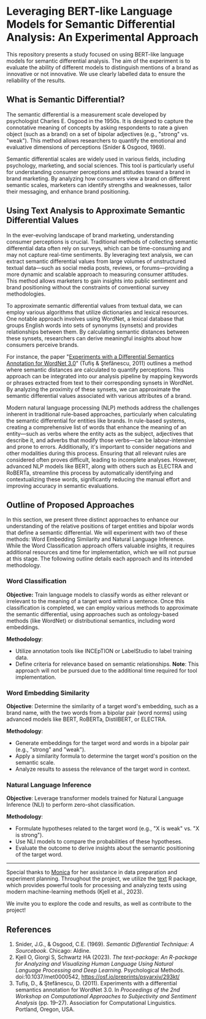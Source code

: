 # Leveraging BERT-like Language Models for Semantic Differential Analysis: An Experimental Approach

This repository presents a study focused on using BERT-like language models for semantic differential analysis. The aim of the experiment is to evaluate the ability of different models to distinguish mentions of a brand as innovative or not innovative. We use clearly labelled data to ensure the reliability of the results.

## What is Semantic Differential?
The semantic differential is a measurement scale developed by psychologist Charles E. Osgood in the 1950s. It is designed to capture the connotative meaning of concepts by asking respondents to rate a given object (such as a brand) on a set of bipolar adjectives (e.g., "strong" vs. "weak"). This method allows researchers to quantify the emotional and evaluative dimensions of perceptions (Snider & Osgood, 1969).

Semantic differential scales are widely used in various fields, including psychology, marketing, and social sciences. This tool is particularly useful for understanding consumer perceptions and attitudes toward a brand in brand marketing. By analyzing how consumers view a brand on different semantic scales, marketers can identify strengths and weaknesses, tailor their messaging, and enhance brand positioning.

## Using Text Analysis to Approximate Semantic Differential Values
In the ever-evolving landscape of brand marketing, understanding consumer perceptions is crucial. Traditional methods of collecting semantic differential data often rely on surveys, which can be time-consuming and may not capture real-time sentiments. By leveraging text analysis, we can extract semantic differential values from large volumes of unstructured textual data—such as social media posts, reviews, or forums—providing a more dynamic and scalable approach to measuring consumer attitudes. This method allows marketers to gain insights into public sentiment and brand positioning without the constraints of conventional survey methodologies.

To approximate semantic differential values from textual data, we can employ various algorithms that utilize dictionaries and lexical resources. One notable approach involves using WordNet, a lexical database that groups English words into sets of synonyms (synsets) and provides relationships between them. By calculating semantic distances between these synsets, researchers can derive meaningful insights about how consumers perceive brands.

For instance, the paper "[Experiments with a Differential Semantics Annotation for WordNet 3.0](https://dl.acm.org/doi/pdf/10.5555/2107653.2107656)" (Tufiş & Ştefănescu, 2011) outlines a method where semantic distances are calculated to quantify perceptions. This approach can be integrated into our analysis pipeline by mapping keywords or phrases extracted from text to their corresponding synsets in WordNet. By analyzing the proximity of these synsets, we can approximate the semantic differential values associated with various attributes of a brand.

Modern natural language processing (NLP) methods address the challenges inherent in traditional rule-based approaches, particularly when calculating the semantic differential for entities like brands. In rule-based systems, creating a comprehensive list of words that enhance the meaning of an entity—such as verbs where the entity acts as the subject, adjectives that describe it, and adverbs that modify those verbs—can be labour-intensive and prone to errors. Additionally, it's important to consider negations and other modalities during this process. Ensuring that all relevant rules are considered often proves difficult, leading to incomplete analyses. However, advanced NLP models like BERT, along with others such as ELECTRA and RoBERTa, streamline this process by automatically identifying and contextualizing these words, significantly reducing the manual effort and improving accuracy in semantic evaluations.

## Outline of Proposed Approaches
In this section, we present three distinct approaches to enhance our understanding of the relative positions of target entities and bipolar words that define a semantic differential. We will experiment with two of these methods: Word Embedding Similarity and Natural Language Inference. While the Word Classification approach offers valuable insights, it requires additional resources and time for implementation, which we will not pursue at this stage. The following outline details each approach and its intended methodology.

### Word Classification
**Objective:** Train language models to classify words as either relevant or irrelevant to the meaning of a target word within a sentence. Once this classification is completed, we can employ various methods to approximate the semantic differential, using approaches such as ontology-based methods (like WordNet) or distributional semantics, including word embeddings.

**Methodology**:
- Utilize annotation tools like INCEpTION or LabelStudio to label training data.
- Define criteria for relevance based on semantic relationships.
**Note**: This approach will not be pursued due to the additional time required for tool implementation.


### Word Embedding Similarity
**Objective**: Determine the similarity of a target word's embedding, such as a brand name, with the two words from a bipolar pair (word norms) using advanced models like BERT, RoBERTa, DistilBERT, or ELECTRA.

**Methodology**:
- Generate embeddings for the target word and words in a bipolar pair (e.g., "strong" and "weak").
- Apply a similarity formula to determine the target word's position on the semantic scale.
- Analyze results to assess the relevance of the target word in context.


### Natural Language Inference
**Objective**: Leverage transformer models trained for Natural Language Inference (NLI) to perform zero-shot classification.

**Methodology**:
- Formulate hypotheses related to the target word (e.g., "X is weak" vs. "X is strong").
- Use NLI models to compare the probabilities of these hypotheses.
- Evaluate the outcome to derive insights about the semantic positioning of the target word.

--------
Special thanks to [Monica](https://monica.im/) for her assistance in data preparation and experiment planning. Throughout the project, we utilize the [text](https://www.r-text.org/) R package, which provides powerful tools for processing and analyzing texts using modern machine-learning methods (Kjell et al., 2023).

We invite you to explore the code and results, as well as contribute to the project!

## References
1. Snider, J.G., & Osgood, C.E. (1969). *Semantic Differential Technique: A Sourcebook*. Chicago: Aldine.
2. Kjell O, Giorgi S, Schwartz HA (2023). *The text-package: An R-package for Analyzing and Visualizing Human Language Using Natural Language Processing and Deep Learning.* Psychological Methods. doi:10.1037/met0000542, https://osf.io/preprints/psyarxiv/293kt/
3. Tufiş, D., & Ştefănescu, D. (2011). Experiments with a differential semantics annotation for WordNet 3.0. In *Proceedings of the 2nd Workshop on Computational Approaches to Subjectivity and Sentiment Analysis* (pp. 19–27). Association for Computational Linguistics. Portland, Oregon, USA.
